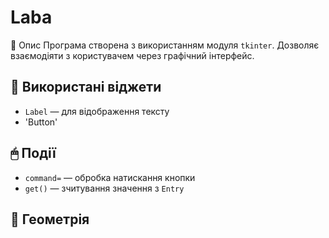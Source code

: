 # Laba
📌 Опис
Програма створена з використанням модуля `tkinter`. Дозволяє взаємодіяти з користувачем через графічний інтерфейс.

## 🧩 Використані віджети
- `Label` — для відображення тексту
- 'Button'

## 🖱 Події
- `command=` — обробка натискання кнопки
- `get()` — зчитування значення з `Entry`

## 📐 Геометрія
